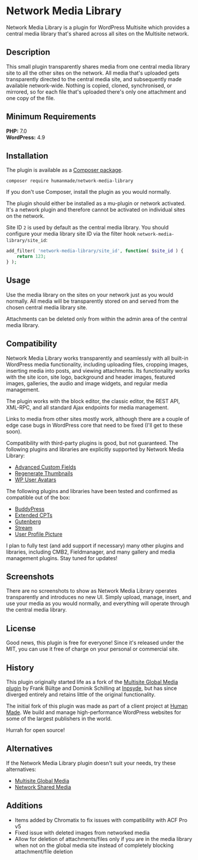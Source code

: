 # Network Media Library

Network Media Library is a plugin for WordPress Multisite which provides a central media library that's shared across all sites on the Multisite network.

## Description

This small plugin transparently shares media from one central media library site to all the other sites on the network. All media that's uploaded gets transparently directed to the central media site, and subsequently made available network-wide. Nothing is copied, cloned, synchronised, or mirrored, so for each file that's uploaded there's only one attachment and one copy of the file.

## Minimum Requirements ##

**PHP:** 7.0  
**WordPress:** 4.9  

## Installation

The plugin is available as a [Composer package](https://packagist.org/packages/humanmade/network-media-library).

    composer require humanmade/network-media-library

If you don't use Composer, install the plugin as you would normally.

The plugin should either be installed as a mu-plugin or network activated. It's a network plugin and therefore cannot be activated on individual sites on the network.

Site ID `2` is used by default as the central media library. You should configure your media library site ID via the filter hook `network-media-library/site_id`:

```php
add_filter( 'network-media-library/site_id', function( $site_id ) {
    return 123;
} );
```

## Usage

Use the media library on the sites on your network just as you would normally. All media will be transparently stored on and served from the chosen central media library site.

Attachments can be deleted only from within the admin area of the central media library.

## Compatibility

Network Media Library works transparently and seamlessly with all built-in WordPress media functionality, including uploading files, cropping images, inserting media into posts, and viewing attachments. Its functionality works with the site icon, site logo, background and header images, featured images, galleries, the audio and image widgets, and regular media management.

The plugin works with the block editor, the classic editor, the REST API, XML-RPC, and all standard Ajax endpoints for media management.

Links to media from other sites mostly work, although there are a couple of edge case bugs in WordPress core that need to be fixed (I'll get to these soon).

Compatibility with third-party plugins is good, but not guaranteed. The following plugins and libraries are explicitly supported by Network Media Library:

* [Advanced Custom Fields](https://wordpress.org/plugins/advanced-custom-fields/)
* [Regenerate Thumbnails](https://wordpress.org/plugins/regenerate-thumbnails/)
* [WP User Avatars](https://wordpress.org/plugins/wp-user-avatars/)

The following plugins and libraries have been tested and confirmed as compatible out of the box:

* [BuddyPress](https://wordpress.org/plugins/buddypress/)
* [Extended CPTs](https://github.com/johnbillion/extended-cpts)
* [Gutenberg](https://wordpress.org/plugins/gutenberg/)
* [Stream](https://wordpress.org/plugins/stream/)
* [User Profile Picture](https://wordpress.org/plugins/metronet-profile-picture/)

I plan to fully test (and add support if necessary) many other plugins and libraries, including CMB2, Fieldmanager, and many gallery and media management plugins. Stay tuned for updates!

## Screenshots

There are no screenshots to show as Network Media Library operates transparently and introduces no new UI. Simply upload, manage, insert, and use your media as you would normally, and everything will operate through the central media library.

## License

Good news, this plugin is free for everyone! Since it's released under the MIT, you can use it free of charge on your personal or commercial site.

## History

This plugin originally started life as a fork of the [Multisite Global Media plugin](https://github.com/bueltge/multisite-global-media) by Frank Bültge and Dominik Schilling at [Inpsyde](https://inpsyde.com/), but has since diverged entirely and retains little of the original functionality.

The initial fork of this plugin was made as part of a client project at [Human Made](https://humanmade.com/). We build and manage high-performance WordPress websites for some of the largest publishers in the world.

Hurrah for open source!

## Alternatives

If the Network Media Library plugin doesn't suit your needs, try these alternatives:

* [Multisite Global Media](https://github.com/bueltge/multisite-global-media)
* [Network Shared Media](https://wordpress.org/plugins/network-shared-media/)

## Additions

* Items added by Chromatix to fix issues with compatibility with ACF Pro v5
* Fixed issue with deleted images from networked media
* Allow for deletion of attachments/files only if you are in the media library when not on the global media site instead of completely blocking attachment/file deletion 